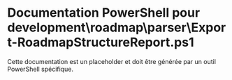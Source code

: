 # Documentation PowerShell pour development\roadmap\parser\Export-RoadmapStructureReport.ps1

Cette documentation est un placeholder et doit être générée par un outil PowerShell spécifique.
